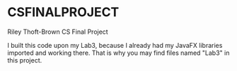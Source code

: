 # CSFINALPROJECT
Riley Thoft-Brown CS Final Project

I built this code upon my Lab3, because I already had my JavaFX libraries imported and working there. That is why you may find files named "Lab3" in this project.
